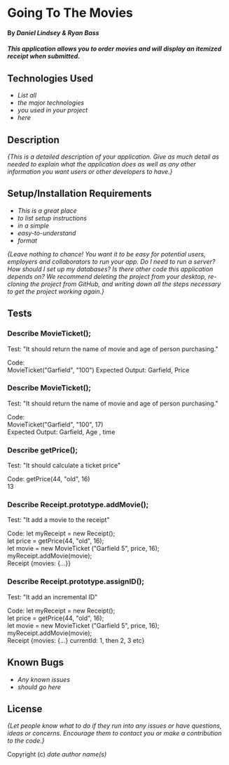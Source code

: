 # Going To The Movies

#### By _**Daniel Lindsey & Ryan Bass**_

#### _This application allows you to order movies and will display an itemized receipt when submitted._

## Technologies Used

* _List all_
* _the major technologies_
* _you used in your project_
* _here_

## Description

_{This is a detailed description of your application. Give as much detail as needed to explain what the application does as well as any other information you want users or other developers to have.}_

## Setup/Installation Requirements

* _This is a great place_
* _to list setup instructions_
* _in a simple_
* _easy-to-understand_
* _format_

_{Leave nothing to chance! You want it to be easy for potential users, employers and collaborators to run your app. Do I need to run a server? How should I set up my databases? Is there other code this application depends on? We recommend deleting the project from your desktop, re-cloning the project from GitHub, and writing down all the steps necessary to get the project working again.}_

## Tests

### Describe MovieTicket();  
Test: "It should return the name of movie and age of person purchasing."  

Code:  
MovieTicket("Garfield", "100")
Expected Output: Garfield, Price  

### Describe MovieTicket();  
Test: "It should return the name of movie and age of person purchasing."  

Code:  
MovieTicket("Garfield", "100", 17)  
Expected Output: Garfield, Age , time

### Describe getPrice();  
Test: "It should calculate a ticket price"  

Code: 
getPrice(44, "old", 16)  
13  

### Describe Receipt.prototype.addMovie();  
Test: "It add a movie to the receipt"  

Code: 
let myReceipt = new Receipt();  
let price = getPrice(44, "old", 16);  
let movie = new MovieTicket ("Garfield 5", price, 16);  
myReceipt.addMovie(movie);  
Receipt {movies: {…}}


### Describe Receipt.prototype.assignID();  
Test: "It add an incremental ID"  

Code: 
let myReceipt = new Receipt();  
let price = getPrice(44, "old", 16);  
let movie = new MovieTicket ("Garfield 5", price, 16);  
myReceipt.addMovie(movie);  
Receipt {movies: {…} currentId: 1, then 2, 3 etc}


## Known Bugs

* _Any known issues_
* _should go here_

## License

_{Let people know what to do if they run into any issues or have questions, ideas or concerns.  Encourage them to contact you or make a contribution to the code.}_

Copyright (c) _date_ _author name(s)_